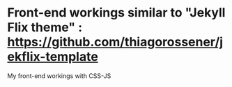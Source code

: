 #  Front-end workings similar to "Jekyll Flix theme" : https://github.com/thiagorossener/jekflix-template

My front-end workings with CSS-JS

